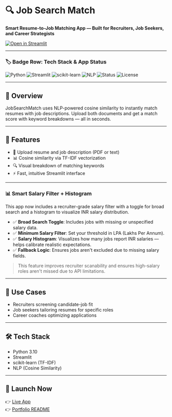 # 🔍 Job Search Match

**Smart Resume-to-Job Matching App — Built for Recruiters, Job Seekers, and Career Strategists**

[![Open in Streamlit](https://static.streamlit.io/badges/streamlit_badge_black_white.svg)](https://jobsearchmatch.streamlit.app/)

---

### 🏷️ Badge Row: Tech Stack & App Status

![Python](https://img.shields.io/badge/Python-3.10-blue?logo=python)
![Streamlit](https://img.shields.io/badge/Streamlit-app-red?logo=streamlit)
![scikit-learn](https://img.shields.io/badge/scikit--learn-TF--IDF-orange?logo=scikit-learn)
![NLP](https://img.shields.io/badge/NLP-Cosine_Similarity-green)
![Status](https://img.shields.io/badge/Status-Live-brightgreen)
![License](https://img.shields.io/badge/License-MIT-yellow)

---

## 🚀 Overview

JobSearchMatch uses NLP-powered cosine similarity to instantly match resumes with job descriptions. Upload both documents and get a match score with keyword breakdowns — all in seconds.

---

## 🧠 Features

- 📄 Upload resume and job description (PDF or text)
- 📊 Cosine similarity via TF-IDF vectorization
- 🔍 Visual breakdown of matching keywords
- ⚡ Fast, intuitive Streamlit interface

---

### 📊 Smart Salary Filter + Histogram

This app now includes a recruiter-grade salary filter with a toggle for broad search and a histogram to visualize INR salary distribution.

- ✅ **Broad Search Toggle**: Includes jobs with missing or unspecified salary data.
- ✅ **Minimum Salary Filter**: Set your threshold in LPA (Lakhs Per Annum).
- ✅ **Salary Histogram**: Visualizes how many jobs report INR salaries — helps calibrate realistic expectations.
- ✅ **Fallback Logic**: Ensures jobs aren't excluded due to missing salary fields.

> This feature improves recruiter scanability and ensures high-salary roles aren't missed due to API limitations.

---

## 💼 Use Cases

- Recruiters screening candidate-job fit
- Job seekers tailoring resumes for specific roles
- Career coaches optimizing applications

---

## 🛠️ Tech Stack

- Python 3.10
- Streamlit
- scikit-learn (TF-IDF)
- NLP (Cosine Similarity)

---

## 📎 Launch Now

👉 [Live App](https://jobsearchmatch.streamlit.app/)  
👉 [Portfolio README](https://github.com/vikrantthenge/job_search)

